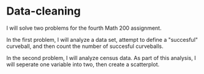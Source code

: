 # Data-cleaning
I will solve two problems for the fourth Math 200 assignment.

In the first problem, I will analyze a data set, attempt to define a "succesful" curveball, and then count the number of succesful curveballs.

In the second problem, I will analyze census data.  As part of this analysis, I will seperate one variable into two, then create a scatterplot.
